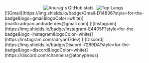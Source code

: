 
<div style="display: flex; justify-content: center; gap: 10px; flex-wrap: wrap;">
  <img src="https://github-readme-stats.vercel.app/api?username=antonny17adryan&theme=midnight-purple&show_icons=true&card_width=400" alt="Anurag's GitHub stats" />
  <img src="https://github-readme-stats.vercel.app/api/top-langs/?username=antonny17adryan&theme=midnight-purple&layout=compact&card_width=400" alt="Top Langs" />
  </div>  
[![Gmail](https://img.shields.io/badge/Gmail-D14836?style=for-the-badge&logo=gmail&logoColor=white)](mailto:adryan.andrade.dev@gmail.com)  
[![Instagram](https://img.shields.io/badge/Instagram-E4405F?style=for-the-badge&logo=instagram&logoColor=white)](https://instagram.com/adryan17dev)  
[![Discord](https://img.shields.io/badge/Discord-7289DA?style=for-the-badge&logo=discord&logoColor=white)](https://discord.com/channels/@atonypneus)
